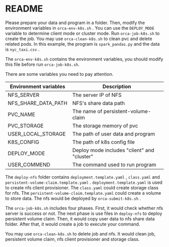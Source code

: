 # README

Please prepare your data and program in a folder. Then, modify the environment variables in `orca-env-k8s.sh` . You can use the `DEPLOY_MODE` variable to determine  client mode or cluster mode.  Run `orca-job-k8s.sh` to create the job. You may use `orca-clean-k8s.sh` to clean  pvc and delete related pods.  In this example, the program is  `spark_pandas.py` and the data is `nyc_taxi.csv` .



The `orca-env-k8s.sh` contains the environment variables, you should modify this file before run `orca-job-k8s.sh`. 

There are some variables you need to pay attention.

| Environment variables | Description                                 |
| --------------------- | ------------------------------------------- |
| NFS_SERVER            | The server IP of NFS                        |
| NFS_SHARE_DATA_PATH   | NFS's share data path                       |
| PVC_NAME              | The name of persistent-volume-claim         |
| PVC_STORAGE           | The storage memory of pvc                   |
| USER_LOCAL_STORAGE    | The path of user data and program           |
| K8S_CONFIG            | The path of k8s config file                 |
| DEPLOY_MODE           | Deploy mode includes "client" and "cluster" |
| USER_COMMEND          | The command used to run program             |

The `deploy-nfs` folder contains `deployment.template.yaml` , `class.yaml`  and `persistent-volume-claim.template.yaml` . `deployment.template.yaml` is used to create nfs client provisioner. The `class.yaml` could create storage class for nfs. The `persistent-volume-claim.template.yaml` could create a volume to store data. The nfs would be deployed by `orca-submit-k8s.sh` .



The `orca-job-k8s.sh` includes four phases. First, it would check whether nfs server is success or not. The next phase is use files in `deploy-nfs` to deploy persistent volume claim. Then, it would copy user data to nfs share data folder. After that, it would create a job to execute your command.



You may use `orca-clean-k8s.sh` to delete job and nfs. It would clean job, persistent volume claim, nfs client provisioner and storage class. 

